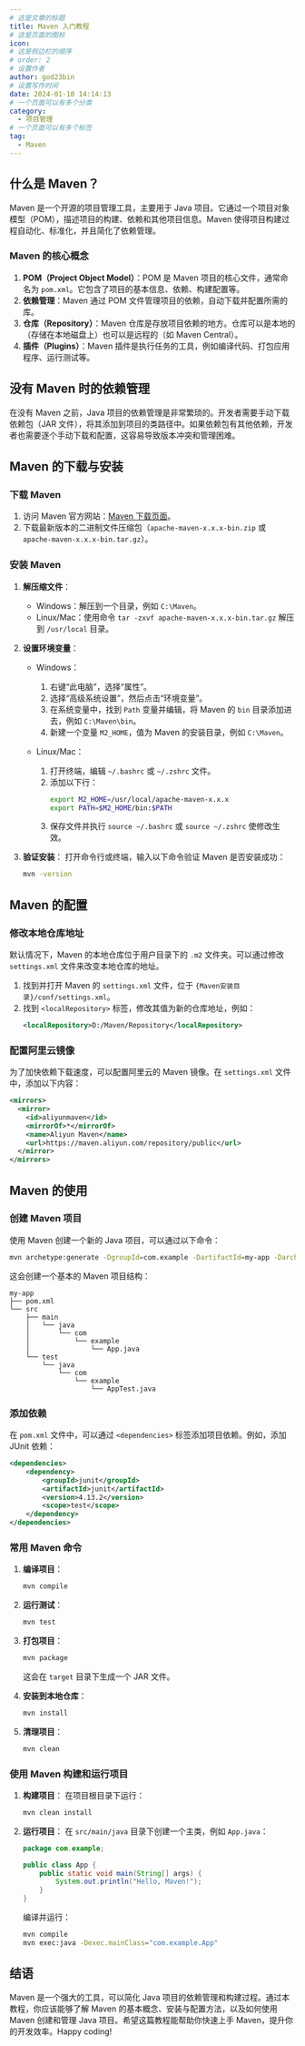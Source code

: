 ```yaml
---
# 这是文章的标题
title: Maven 入门教程
# 这是页面的图标
icon: 
# 这是侧边栏的顺序
# order: 2
# 设置作者
author: god23bin
# 设置写作时间
date: 2024-01-10 14:14:13
# 一个页面可以有多个分类
category:
  - 项目管理
# 一个页面可以有多个标签
tag:
  - Maven
---
```


## 什么是 Maven？

Maven 是一个开源的项目管理工具，主要用于 Java 项目。它通过一个项目对象模型（POM），描述项目的构建、依赖和其他项目信息。Maven 使得项目构建过程自动化、标准化，并且简化了依赖管理。

### Maven 的核心概念

1. **POM（Project Object Model）**：POM 是 Maven 项目的核心文件，通常命名为 `pom.xml`。它包含了项目的基本信息、依赖、构建配置等。
2. **依赖管理**：Maven 通过 POM 文件管理项目的依赖，自动下载并配置所需的库。
3. **仓库（Repository）**：Maven 仓库是存放项目依赖的地方。仓库可以是本地的（存储在本地磁盘上）也可以是远程的（如 Maven Central）。
4. **插件（Plugins）**：Maven 插件是执行任务的工具，例如编译代码、打包应用程序、运行测试等。

## 没有 Maven 时的依赖管理

在没有 Maven 之前，Java 项目的依赖管理是非常繁琐的。开发者需要手动下载依赖包（JAR 文件），将其添加到项目的类路径中。如果依赖包有其他依赖，开发者也需要逐个手动下载和配置，这容易导致版本冲突和管理困难。

## Maven 的下载与安装

### 下载 Maven

1. 访问 Maven 官方网站：[Maven 下载页面](https://maven.apache.org/download.cgi)。
2. 下载最新版本的二进制文件压缩包（`apache-maven-x.x.x-bin.zip` 或 `apache-maven-x.x.x-bin.tar.gz`）。

### 安装 Maven

1. **解压缩文件**：
   - Windows：解压到一个目录，例如 `C:\Maven`。
   - Linux/Mac：使用命令 `tar -zxvf apache-maven-x.x.x-bin.tar.gz` 解压到 `/usr/local` 目录。

2. **设置环境变量**：
   - Windows：
     1. 右键“此电脑”，选择“属性”。
     2. 选择“高级系统设置”，然后点击“环境变量”。
     3. 在系统变量中，找到 `Path` 变量并编辑，将 Maven 的 `bin` 目录添加进去，例如 `C:\Maven\bin`。
     4. 新建一个变量 `M2_HOME`，值为 Maven 的安装目录，例如 `C:\Maven`。

   - Linux/Mac：
     1. 打开终端，编辑 `~/.bashrc` 或 `~/.zshrc` 文件。
     2. 添加以下行：
        ```sh
        export M2_HOME=/usr/local/apache-maven-x.x.x
        export PATH=$M2_HOME/bin:$PATH
        ```
     3. 保存文件并执行 `source ~/.bashrc` 或 `source ~/.zshrc` 使修改生效。

3. **验证安装**：
   打开命令行或终端，输入以下命令验证 Maven 是否安装成功：
   ```sh
   mvn -version
   ```

## Maven 的配置

### 修改本地仓库地址

默认情况下，Maven 的本地仓库位于用户目录下的 `.m2` 文件夹。可以通过修改 `settings.xml` 文件来改变本地仓库的地址。

1. 找到并打开 Maven 的 `settings.xml` 文件，位于 `{Maven安装目录}/conf/settings.xml`。
2. 找到 `<localRepository>` 标签，修改其值为新的仓库地址，例如：
   ```xml
   <localRepository>D:/Maven/Repository</localRepository>
   ```

### 配置阿里云镜像

为了加快依赖下载速度，可以配置阿里云的 Maven 镜像。在 `settings.xml` 文件中，添加以下内容：

```xml
<mirrors>
  <mirror>
    <id>aliyunmaven</id>
    <mirrorOf>*</mirrorOf>
    <name>Aliyun Maven</name>
    <url>https://maven.aliyun.com/repository/public</url>
  </mirror>
</mirrors>
```

## Maven 的使用

### 创建 Maven 项目

使用 Maven 创建一个新的 Java 项目，可以通过以下命令：

```sh
mvn archetype:generate -DgroupId=com.example -DartifactId=my-app -DarchetypeArtifactId=maven-archetype-quickstart -DinteractiveMode=false
```

这会创建一个基本的 Maven 项目结构：

```
my-app
├── pom.xml
└── src
    ├── main
    │   └── java
    │       └── com
    │           └── example
    │               └── App.java
    └── test
        └── java
            └── com
                └── example
                    └── AppTest.java
```

### 添加依赖

在 `pom.xml` 文件中，可以通过 `<dependencies>` 标签添加项目依赖。例如，添加 JUnit 依赖：

```xml
<dependencies>
    <dependency>
        <groupId>junit</groupId>
        <artifactId>junit</artifactId>
        <version>4.13.2</version>
        <scope>test</scope>
    </dependency>
</dependencies>
```

### 常用 Maven 命令

1. **编译项目**：
   ```sh
   mvn compile
   ```

2. **运行测试**：
   ```sh
   mvn test
   ```

3. **打包项目**：
   ```sh
   mvn package
   ```
   这会在 `target` 目录下生成一个 JAR 文件。

4. **安装到本地仓库**：
   ```sh
   mvn install
   ```

5. **清理项目**：
   ```sh
   mvn clean
   ```

### 使用 Maven 构建和运行项目

1. **构建项目**：
   在项目根目录下运行：
   ```sh
   mvn clean install
   ```

2. **运行项目**：
   在 `src/main/java` 目录下创建一个主类，例如 `App.java`：
   ```java
   package com.example;

   public class App {
       public static void main(String[] args) {
           System.out.println("Hello, Maven!");
       }
   }
   ```

   编译并运行：
   ```sh
   mvn compile
   mvn exec:java -Dexec.mainClass="com.example.App"
   ```

## 结语

Maven 是一个强大的工具，可以简化 Java 项目的依赖管理和构建过程。通过本教程，你应该能够了解 Maven 的基本概念、安装与配置方法，以及如何使用 Maven 创建和管理 Java 项目。希望这篇教程能帮助你快速上手 Maven，提升你的开发效率。Happy coding!